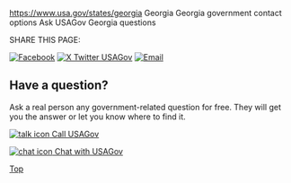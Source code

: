 

https://www.usa.gov/states/georgia
Georgia
Georgia government contact options
Ask USAGov Georgia questions

SHARE THIS PAGE:

[![Facebook](https://www.usa.gov/themes/custom/usagov/images/social-media-icons/Facebook_Icon.svg)](https://www.facebook.com/sharer/sharer.php?u=https://www.usa.gov/states/georgia&v=3)
[![X Twitter USAGov](https://www.usa.gov/themes/custom/usagov/images/social-media-icons/X_Twitter_Icon.svg?version=2)](https://twitter.com/intent/tweet?source=webclient&text=https://www.usa.gov/states/georgia)
[![Email](https://www.usa.gov/themes/custom/usagov/images/social-media-icons/Email_Icon.svg?version=2)](mailto:?subject=https://www.usa.gov/states/georgia)

Have a question?
----------------

Ask a real person any government-related question for free. They will get you the answer or let you know where to find it.

[![talk icon](https://www.usa.gov/themes/custom/usagov/images/ICONS_talk.png)
Call USAGov](https://www.usa.gov/phone)

[![chat icon](https://www.usa.gov/themes/custom/usagov/images/ICONS_chat.png)
Chat with USAGov](https://www.usa.gov/chat)

[Top](#main-content)
